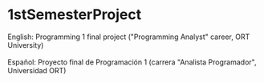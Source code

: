 # 1stSemesterProject
English: Programming 1 final project ("Programming Analyst" career, ORT University) <br> <br> Español: Proyecto final de Programación 1 (carrera "Analista Programador", Universidad ORT)
